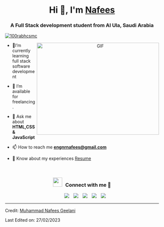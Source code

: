 <h1 align="center">Hi 👋, I'm <a href="https://github.com/ngeelani48" target="blank">
Nafees</a></h1>
<h3 align="center">A Full Stack development student from Al Ula, Saudi Arabia</h3>


<p align="left"> <a href="https://twitter.com/ngeelani48" target="blank"><img src="https://img.shields.io/twitter/follow/ngeelani48?logo=twitter&style=for-the-badge" alt="100rabhcsmc" /></a> </p>

<a target="_blank" align="center">
  <img align="right" top="500" height="300" width="400" alt="GIF" src="https://media.giphy.com/media/SWoSkN6DxTszqIKEqv/giphy.gif">
</a>


- 🌱I’m currently learning full stack software development

- 🤝 I’m available for freelancing.

- 💬 Ask me about **HTML,CSS & JavaScript**

- 📫 How to reach me **engnrnafees@gmail.com**

- 📄 Know about my experiences <a href="https://docs.google.com/document/d/1xwm4HySeWGeH2R4N6L83_3L-jFnwkjtncox0meveZw0/edit?usp=sharing" target="blank">Resume</a>
<br/>
<h3 align="center" > <img src="https://media.giphy.com/media/iY8CRBdQXODJSCERIr/giphy.gif" width="30" height="30" style="margin-right: 10px;">Connect with me 🤝 </h3>

<p align="center">

 <div align="center"  class="icons-social" style="margin-left: 10px;">
        <a style="margin-left: 10px;"  target="_blank" href="https://www.linkedin.com/in/m-n-geelani-3446097275/">
			<img src="https://img.icons8.com/doodle/40/000000/linkedin--v2.png"></a>
        <a style="margin-left: 10px;" target="_blank" href="https://github.com/ngeelani48">
		<img src="https://img.icons8.com/doodle/40/000000/github--v1.png"></a>
        <a style="margin-left: 10px;" target="_blank" href="https://www.instagram.com/nafees_geelani/">
			<img src="https://img.icons8.com/doodle/40/000000/instagram-new--v2.png"></a>
		<a style="margin-left: 10px;" target="_blank" href="https://twitter.com/ngeelani48">
			<img src="https://img.icons8.com/doodle/1x/twitter-squared--v2.png" ></a>
		<a style="margin-left: 10px;" target="_blank" href="https://www.youtube.com/channel/UCRZIH6K2zdE2t43IAVoEkeQ?view_as=subscriber">
				<img src="https://img.icons8.com/doodle/1x/youtube--v2.png" ></a>
      </div>

</p>


---

Credit: [Muhammad Nafees Geelani](https://github.com/ngeelani48)

Last Edited on: 27/02/2023
